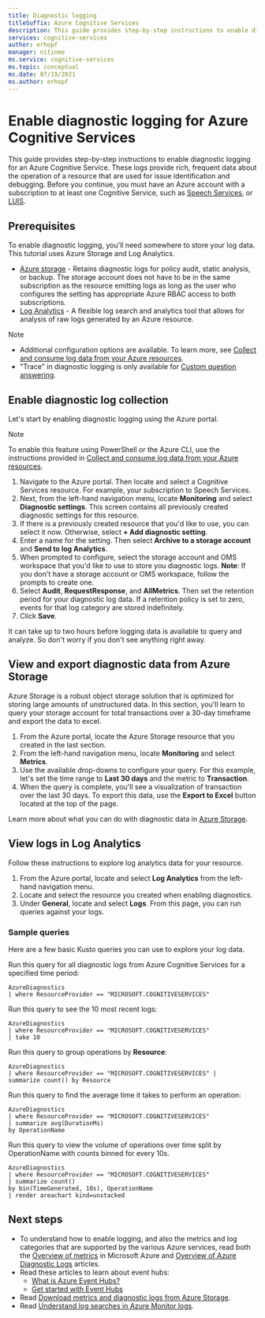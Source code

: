 ```yaml
---
title: Diagnostic logging
titleSuffix: Azure Cognitive Services
description: This guide provides step-by-step instructions to enable diagnostic logging for an Azure Cognitive Service. These logs provide rich, frequent data about the operation of a resource that are used for issue identification and debugging.
services: cognitive-services
author: erhopf
manager: nitinme
ms.service: cognitive-services
ms.topic: conceptual
ms.date: 07/19/2021
ms.author: erhopf
---
```


# Enable diagnostic logging for Azure Cognitive Services

This guide provides step-by-step instructions to enable diagnostic logging for an Azure Cognitive Service. These logs provide rich, frequent data about the operation of a resource that are used for issue identification and debugging. Before you continue, you must have an Azure account with a subscription to at least one Cognitive Service, such as [Speech Services](./speech-service/overview.md), or [LUIS](./luis/what-is-luis.md).

## Prerequisites

To enable diagnostic logging, you'll need somewhere to store your log data. This tutorial uses Azure Storage and Log Analytics.

* [Azure storage](../azure-monitor/essentials/resource-logs.md#send-to-azure-storage) - Retains diagnostic logs for policy audit, static analysis, or backup. The storage account does not have to be in the same subscription as the resource emitting logs as long as the user who configures the setting has appropriate Azure RBAC access to both subscriptions.
* [Log Analytics](../azure-monitor/essentials/resource-logs.md#send-to-log-analytics-workspace) - A flexible log search and analytics tool that allows for analysis of raw logs generated by an Azure resource.

> [!NOTE]
> * Additional configuration options are available. To learn more, see [Collect and consume log data from your Azure resources](../azure-monitor/essentials/platform-logs-overview.md).
> * "Trace" in diagnostic logging is only available for [Custom question answering](/azure/cognitive-services/qnamaker/how-to/get-analytics-knowledge-base?tabs=v2).

## Enable diagnostic log collection  

Let's start by enabling diagnostic logging using the Azure portal.

> [!NOTE]
> To enable this feature using PowerShell or the Azure CLI, use the instructions provided in [Collect and consume log data from your Azure resources](../azure-monitor/essentials/platform-logs-overview.md).

1. Navigate to the Azure portal. Then locate and select a Cognitive Services resource. For example, your subscription to Speech Services.   
2. Next, from the left-hand navigation menu, locate **Monitoring** and select **Diagnostic settings**. This screen contains all previously created diagnostic settings for this resource.
3. If there is a previously created resource that you'd like to use, you can select it now. Otherwise, select **+ Add diagnostic setting**.
4. Enter a name for the setting. Then select **Archive to a storage account** and **Send to log Analytics**.
5. When prompted to configure, select the storage account and OMS workspace that you'd like to use to store you diagnostic logs. **Note**: If you don't have a storage account or OMS workspace, follow the prompts to create one.
6. Select **Audit**, **RequestResponse**, and **AllMetrics**. Then set the retention period for your diagnostic log data. If a retention policy is set to zero, events for that log category are stored indefinitely.
7. Click **Save**.

It can take up to two hours before logging data is available to query and analyze. So don't worry if you don't see anything right away.

## View and export diagnostic data from Azure Storage

Azure Storage is a robust object storage solution that is optimized for storing large amounts of unstructured data. In this section, you'll learn to query your storage account for total transactions over a 30-day timeframe and export the data to excel.

1. From the Azure portal, locate the Azure Storage resource that you created in the last section.
2. From the left-hand navigation menu, locate **Monitoring** and select **Metrics**.
3. Use the available drop-downs to configure your query. For this example, let's set the time range to **Last 30 days** and the metric to **Transaction**.
4. When the query is complete, you'll see a visualization of transaction over the last 30 days. To export this data, use the **Export to Excel** button located at the top of the page.

Learn more about what you can do with diagnostic data in [Azure Storage](../storage/blobs/storage-blobs-introduction.md).

## View logs in Log Analytics

Follow these instructions to explore log analytics data for your resource.

1. From the Azure portal, locate and select **Log Analytics** from the left-hand navigation menu.
2. Locate and select the resource you created when enabling diagnostics.
3. Under **General**, locate and select **Logs**. From this page, you can run queries against your logs.

### Sample queries

Here are a few basic Kusto queries you can use to explore your log data.

Run this query for all diagnostic logs from Azure Cognitive Services for a specified time period:

```kusto
AzureDiagnostics
| where ResourceProvider == "MICROSOFT.COGNITIVESERVICES"
```

Run this query to see the 10 most recent logs:

```kusto
AzureDiagnostics
| where ResourceProvider == "MICROSOFT.COGNITIVESERVICES"
| take 10
```

Run this query to group operations by **Resource**:

```kusto
AzureDiagnostics
| where ResourceProvider == "MICROSOFT.COGNITIVESERVICES" |
summarize count() by Resource
```
Run this query to find the average time it takes to perform an operation:

```kusto
AzureDiagnostics
| where ResourceProvider == "MICROSOFT.COGNITIVESERVICES"
| summarize avg(DurationMs)
by OperationName
```

Run this query to view the volume of operations over time split by OperationName with counts binned for every 10s.

```kusto
AzureDiagnostics
| where ResourceProvider == "MICROSOFT.COGNITIVESERVICES"
| summarize count()
by bin(TimeGenerated, 10s), OperationName
| render areachart kind=unstacked
```

## Next steps

* To understand how to enable logging, and also the metrics and log categories that are supported by the various Azure services, read both the [Overview of metrics](../azure-monitor/data-platform.md) in Microsoft Azure and [Overview of Azure Diagnostic Logs](../azure-monitor/essentials/platform-logs-overview.md) articles.
* Read these articles to learn about event hubs:
  * [What is Azure Event Hubs?](../event-hubs/event-hubs-about.md)
  * [Get started with Event Hubs](../event-hubs/event-hubs-dotnet-standard-getstarted-send.md)
* Read [Download metrics and diagnostic logs from Azure Storage](../storage/blobs/storage-quickstart-blobs-dotnet.md#download-blobs).
* Read [Understand log searches in Azure Monitor logs](../azure-monitor/logs/log-query-overview.md).